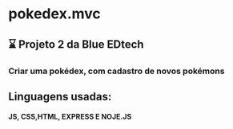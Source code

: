 # pokedex.mvc
## :hourglass: Projeto 2 da Blue EDtech

### Criar uma pokédex, com cadastro de novos pokémons

## Linguagens usadas:
#### JS, CSS,HTML, EXPRESS E NOJE.JS

